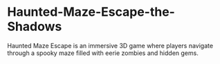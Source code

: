 # Haunted-Maze-Escape-the-Shadows
Haunted Maze Escape is an immersive 3D game where players navigate through a spooky maze filled with eerie zombies and hidden gems. 
